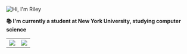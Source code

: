 
![Hi, I'm Riley](https://github.com/rilieo/rilieo/assets/94800352/4c064bab-a763-429e-99cb-f3bedae289b9)

**📚 I'm currently a student at New York University, studying computer science**

|                                                                                                |           |
|:-----------------------------------------------------------------------------------------------|----------:|
|![](https://github.com/rilieo/github-stats/blob/master/generated/overview.svg#gh-dark-mode-only)|![](https://github.com/rilieo/github-stats/blob/master/generated/languages.svg#gh-dark-mode-only)




<!--START_SECTION:waka-->
<!--END_SECTION:waka-->

<!--
**rilieo/rilieo** is a ✨ _special_ ✨ repository because its `README.md` (this file) appears on your GitHub profile.

Here are some ideas to get you started:

- 🔭 I’m currently working on ...
- 🌱 I’m currently learning ...
- 👯 I’m looking to collaborate on ...
- 🤔 I’m looking for help with ...
- 💬 Ask me about ...
- 📫 How to reach me: ...
- 😄 Pronouns: ...
- ⚡ Fun fact: ...
-->
